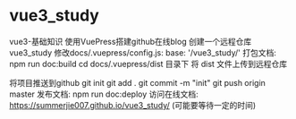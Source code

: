 # vue3_study
vue3-基础知识
使用VuePress搭建github在线blog
创建一个远程仓库 vue3_study
修改docs/.vuepress/config.js: base: '/vue3_study/'
打包文档: npm run doc:build
cd docs/.vuepress/dist 目录下 将  dist 文件上传到远程仓库

将项目推送到github
git init
git add .
git commit -m "init"
git push origin master
发布文档: npm run doc:deploy
访问在线文档: https://summerjie007.github.io/vue3_study/ (可能要等待一定的时间)
